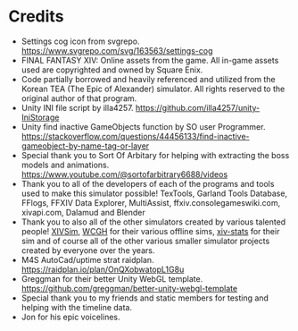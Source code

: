 # Credits

- Settings cog icon from svgrepo. https://www.svgrepo.com/svg/163563/settings-cog
- FINAL FANTASY XIV: Online assets from the game. All in-game assets used are copyrighted and owned by Square Enix.
- Code partially borrowed and heavily referenced and utilized from the Korean TEA (The Epic of Alexander) simulator. All rights reserved to the original author of that program.
- Unity INI file script by illa4257. https://github.com/illa4257/unity-IniStorage 
- Unity find inactive GameObjects function by SO user Programmer. https://stackoverflow.com/questions/44456133/find-inactive-gameobject-by-name-tag-or-layer 
- Special thank you to Sort Of Arbitary for helping with extracting the boss models and animations. https://www.youtube.com/@sortofarbitrary6688/videos
- Thank you to all of the developers of each of the programs and tools used to make this simulator possible! TexTools, Garland Tools Database, FFlogs, FFXIV Data Explorer, MultiAssist, ffxiv.consolegameswiki.com, xivapi.com, Dalamud and Blender
- Thank you to also all of the other simulators created by various talented people! [XIVSim](https://xivsim.com/), [WCGH](https://github.com/WCGH) for their various offline sims, [xiv-stats](https://github.com/xiv-stats) for their sim and of course all of the other various smaller simulator projects created by everyone over the years.
- M4S AutoCad/uptime strat raidplan. https://raidplan.io/plan/OnQXobwatopL1G8u
- Greggman for their better Unity WebGL template. https://github.com/greggman/better-unity-webgl-template
- Special thank you to my friends and static members for testing and helping with the timeline data.
- Jon for his epic voicelines.
